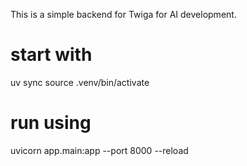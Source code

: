 This is a simple backend for Twiga for AI development.

# start with

uv sync
source .venv/bin/activate

# run using

uvicorn app.main:app --port 8000 --reload

